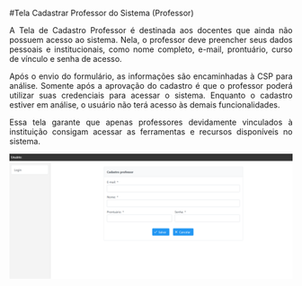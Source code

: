 #Tela Cadastrar Professor do Sistema (Professor)

<p align="justify">
A Tela de Cadastro Professor é destinada aos docentes que ainda não possuem acesso ao sistema. Nela, o professor deve preencher seus dados pessoais e institucionais, como nome completo, e-mail, prontuário, curso de vínculo e senha de acesso.
</p>

<p align="justify">
Após o envio do formulário, as informações são encaminhadas à CSP para análise. Somente após a aprovação do cadastro é que o professor poderá utilizar suas credenciais para acessar o sistema. Enquanto o cadastro estiver em análise, o usuário não terá acesso às demais funcionalidades.
</p>

<p align="justify">
Essa tela garante que apenas professores devidamente vinculados à instituição consigam acessar as ferramentas e recursos disponíveis no sistema.
</p>

<p align="center">
  <img src="/professor/imagens_prof/tela_cadastrar_professor_prof.jpg" alt="Tela Cadastrar Professor do Sistema(Professor)" width="800">
</p>
